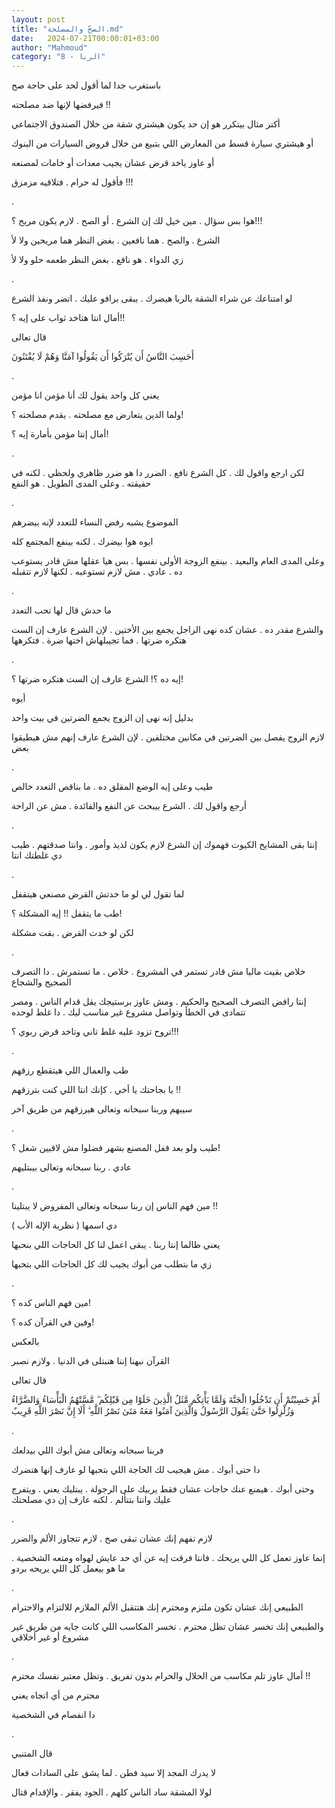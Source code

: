 ```yaml
---
layout: post
title: "الصحّ والمصلحة.md"
date:   2024-07-21T00:00:01+03:00
author: "Mahmoud"
category: "8 - الربا"
---
```

باستغرب جدا لما أقول لحد على حاجة صح

فيرفضها لإنها ضد مصلحته !!

أكتر مثال بيتكرر هو إن حد يكون هيشتري شقة من خلال
الصندوق الاجتماعي

أو هيشتري سيارة قسط من المعارض اللي بتبيع من خلال قروض
السيارات من البنوك

أو عاوز ياخد قرض عشان يجيب معدات أو خامات لمصنعه

فأقول له حرام . فتلاقيه مزمزق !!!

.

هوا بس سؤال . مين خيل لك إن الشرع . أو الصح . لازم يكون
مريح ؟!!!

الشرع . والصح . هما نافعين . بغض النظر هما مريحين ولا
لأ

زي الدواء . هو نافع . بغض النظر طعمه حلو ولا لأ

.

لو امتناعك عن شراء الشقة بالربا هيضرك . يبقى برافو عليك
. اتضر ونفذ الشرع

أمال انتا هتاخد ثواب على إيه ؟!!

قال تعالى

أَحَسِبَ النَّاسُ أَن يُتْرَكُوا أَن يَقُولُوا آمَنَّا وَهُمْ لَا يُفْتَنُونَ

.

يعني كل واحد يقول لك أنا مؤمن انا مؤمن

ولما الدين يتعارض مع مصلحته . يقدم مصلحته ؟!

أمال إنتا مؤمن بأمارة إيه ؟!

.

لكن ارجع واقول لك . كل الشرع نافع . الضرر دا هو ضرر
ظاهري ولحظي . لكنه في حقيقته . وعلى المدى الطويل . هو النفع

.

الموضوع يشبه رفض النساء للتعدد لإنه بيضرهم

ايوه هوا بيضرك . لكنه بينفع المجتمع كله

وعلى المدى العام والبعيد . بينفع الزوجة الأولى نفسها .
بس هيا عقلها مش قادر يستوعب ده . عادي . مش لازم تستوعبه . لكنها لازم
تتقبله

.

ما حدش قال لها تحب التعدد

والشرع مقدر ده . عشان كده نهى الراجل يجمع بين الأختين .
لإن الشرع عارف إن الست هتكره ضرتها . فما تجيبلهاش اختها ضرة .
فتكرهها

.

إيه ده ؟! الشرع عارف إن الست هتكره ضرتها ؟!

أيوه

بدليل إنه نهى إن الزوج يجمع الضرتين في بيت واحد

لازم الزوج يفصل بين الضرتين في مكانين مختلفين . لإن
الشرع عارف إنهم مش هيطيقوا بعض

.

طيب وعلى إيه الوضع المقلق ده . ما بناقص التعدد
خالص

أرجع واقول لك . الشرع بيبحث عن النفع والفائدة . مش عن
الراحة

.

إنتا بقى المشايخ الكيوت فهموك إن الشرع لازم يكون لذيذ
وأمور . وانتا صدقتهم . طيب دي غلطتك انتا

.

لما تقول لي لو ما خدتش القرض مصنعي هيتقفل

طب ما يتقفل !! إيه المشكلة ؟!

لكن لو خدت القرض . بقت مشكلة

.

خلاص بقيت ماليا مش قادر تستمر في المشروع . خلاص . ما
تستمرش . دا التصرف الصحيح والشجاع

إنتا رافض التصرف الصحيح والحكيم . ومش عاوز برستيجك يقل
قدام الناس . ومصر تتمادى في الخطأ وتواصل مشروع غير مناسب ليك . دا غلط
لوحده

تروح تزود عليه غلط تاني وتاخد قرض ربوي ؟!!!

.

طب والعمال اللي هيتقطع رزقهم

يا بجاحتك يا أخي . كإنك انتا اللي كنت بترزقهم !!

سيبهم وربنا سبحانه وتعالى هيرزقهم من طريق آخر

.

طيب ولو بعد قفل المصنع بشهر فضلوا مش لاقيين شغل
؟!

عادي . ربنا سبحانه وتعالى بيبتليهم

.

مين فهم الناس إن ربنا سبحانه وتعالى المفروض لا
يبتلينا !!

دي اسمها ( نظرية الإله الأب )

يعني طالما إنتا ربنا . يبقى اعمل لنا كل الحاجات اللي
بنحبها

زي ما بتطلب من أبوك يجيب لك كل الحاجات اللي
بتحبها

.

مين فهم الناس كده ؟!

وفين في القرآن كده ؟!

بالعكس

القرآن نبهنا إننا هنبتلى في الدنيا . ولازم نصبر

قال تعالى

أَمْ حَسِبْتُمْ أَن تَدْخُلُوا الْجَنَّةَ وَلَمَّا يَأْتِكُم مَّثَلُ الَّذِينَ خَلَوْا مِن
قَبْلِكُم ۖ مَّسَّتْهُمُ الْبَأْسَاءُ وَالضَّرَّاءُ وَزُلْزِلُوا حَتَّىٰ يَقُولَ الرَّسُولُ وَالَّذِينَ آمَنُوا مَعَهُ
مَتَىٰ نَصْرُ اللَّهِ ۗ أَلَا إِنَّ نَصْرَ اللَّهِ قَرِيبٌ

.

فربنا سبحانه وتعالى مش أبوك اللي بيدلعك

دا حتى أبوك . مش هيجيب لك الحاجة اللي بتحبها لو عارف
إنها هتضرك

وحتى أبوك . هيمنع عنك حاجات عشان فقط يربيك على الرجولة .
يبتليك يعني . ويتفرج عليك وانتا بتتألم . لكنه عارف إن دي مصلحتك

.

لازم تفهم إنك عشان تبقى صح . لازم تتجاوز الألم
والضرر

إنما عاوز تعمل كل اللي يريحك . فانتا فرقت إيه عن أي حد
عايش لهواه ومتعه الشخصية . ما هو بيعمل كل اللي يريحه بردو

.

الطبيعي إنك عشان تكون ملتزم ومحترم إنك هتتقبل الألم
الملازم للالتزام والاحترام

والطبيعي إنك تخسر عشان تظل محترم . تخسر المكاسب اللي
كانت جايه من طريق غير مشروع أو غير أخلاقي

.

أمال عاوز تلم مكاسب من الحلال والحرام بدون تفريق . وتظل
معتبر نفسك محترم !!

محترم من أي اتجاه يعني

دا انفصام في الشخصية

.

قال المتنبي

لا يدرك المجد إلا سيد فطن . لما يشق على السادات
فعال

لولا المشقة ساد الناس كلهم . الجود يفقر . والإقدام
قتال
